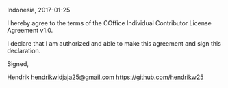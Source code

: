 Indonesia, 2017-01-25

I hereby agree to the terms of the COffice Individual Contributor License
Agreement v1.0.

I declare that I am authorized and able to make this agreement and sign this
declaration.

Signed,

Hendrik hendrikwidjaja25@gmail.com https://github.com/hendrikw25
